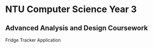 # NTU Computer Science Year 3
## Advanced Analysis and Design Coursework
Fridge Tracker Application
